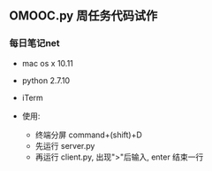 ## OMOOC.py 周任务代码试作

### 每日笔记net
- mac os x 10.11
- python 2.7.10
- iTerm

- 使用:
  + 终端分屏 command+(shift)+D
  + 先运行 server.py 
  + 再运行 client.py, 出现">"后输入, enter 结束一行
